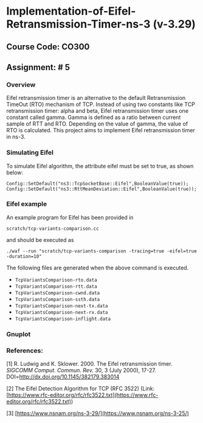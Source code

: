 
# Implementation-of-Eifel-Retransmission-Timer-ns-3 (v-3.29)

## Course Code: CO300

## Assignment: # 5


### Overview

Eifel retransmission timer is an alternative to the default Retransmission TimeOut (RTO) mechanism of TCP. Instead of using two constants like TCP retransmission timer: alpha and beta, Eifel retransmission timer uses one constant called gamma. Gamma is defined as a ratio between current sample of RTT and RTO. Depending on the value of gamma, the value of RTO is calculated. This project aims to implement Eifel retransmission timer in ns-3.

### Simulating Eifel

To simulate Eifel algorithm, the attribute eifel must be set to true, as shown below:

`Config::SetDefault("ns3::TcpSocketBase::Eifel",BooleanValue(true));
 Config::SetDefault("ns3::RttMeanDeviation::Eifel",BooleanValue(true));`

### Eifel example

An example program for Eifel has been provided in

`scratch/tcp-variants-comparison.cc`

and should be executed as

`./waf --run "scratch/tcp-variants-comparison -tracing=true -eifel=true -duration=10"`

The following files are generated when the above command is executed.
* `TcpVariantsComparison-rto.data`
* `TcpVariantsComparison-rtt.data`
* `TcpVariantsComparison-cwnd.data`
* `TcpVariantsComparison-ssth.data`
* `TcpVariantsComparison-next-tx.data`
* `TcpVariantsComparison-next-rx.data`
* `TcpVariantsComparison-inflight.data`

### Gnuplot


### References:

[1] R. Ludwig and K. Sklower. 2000. The Eifel retransmission timer. _SIGCOMM Comput. Commun. Rev._ 30, 3 (July 2000), 17-27. DOI=http://dx.doi.org/10.1145/382179.383014

[2] The Eifel Detection Algorithm for TCP (RFC 3522)
(Link: ​ [https://www.rfc-editor.org/rfc/rfc3522.txt](https://www.rfc-editor.org/rfc/rfc3522.txt)​ )

[3]  [https://www.nsnam.org/ns-3-29/](https://www.nsnam.org/ns-3-25/)
